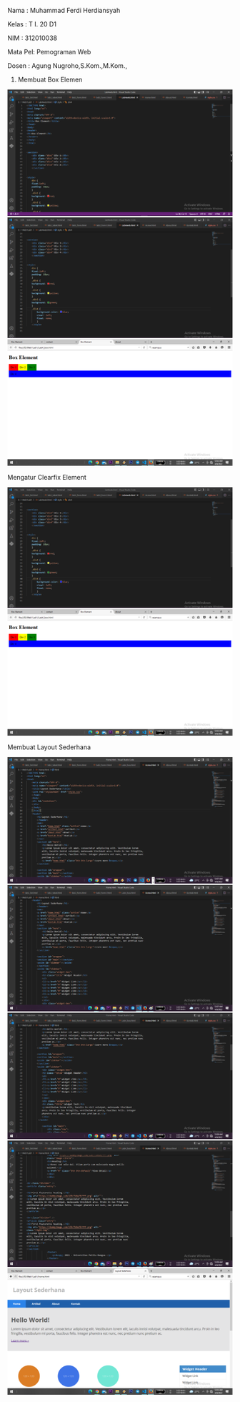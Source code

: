 Nama    : Muhammad Ferdi Herdiansyah

Kelas   : T I. 20 D1

NIM     : 312010038

Mata Pel: Pemograman Web

Dosen   : Agung Nugroho,S.Kom.,M.Kom.,


1. Membuat Box Elemen 

![Gambar](BB1.PNG)
![Gambar](BB2.PNG)
![Gambar](BB3.PNG)

Mengatur Clearfix Element

![Gambar](BB2.PNG)
![Gambar](BB3.PNG)

Membuat Layout Sederhana

![Gambar](BB9.PNG)
![Gambar](BB10.PNG)
![Gambar](BB11.PNG)
![Gambar](BB12.PNG)
![Gambar](BB4.PNG)

